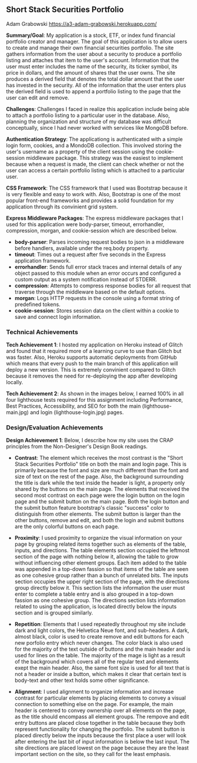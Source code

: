 ## Short Stack Securities Portfolio

Adam Grabowski
https://a3-adam-grabowski.herokuapp.com/

**Summary/Goal**: My application is a stock, ETF, or index fund financial portfolio creator and manager. The goal of this application is to allow users to create and
manage their own financial securities portfolio. The site gathers information from the user about a security to produce a portfolio listing and attaches that item to
the user's account. Information that the user must enter includes the name of the security, its ticker symbol, its price in dollars, and the amount of shares that the
user owns. The site produces a derived field that denotes the total dollar amount that the user has invested in the security. All of the information that the user enters
plus the derived field is used to append a portfolio listing to the page that the user can edit and remove.

**Challenges**: Challenges I faced in realize this application include being able to attach a portfolio listing to a particular user in the database. Also, planning the
organization and structure of my database was difficult conceptually, since I had never worked with services like MongoDB before.

**Authentication Strategy**: The applicationg is authenticated with a simple login form, cookies, and a MondoDB collection. This involved storing the user's username as a
property of the client session using the cookie-session middleware package. This strategy was the easiest to implement because when a request is made, the client can check
whether or not the user can access a certain portfolio listing which is attached to a particular user.

**CSS Framework**: The CSS framework that I used was Bootstrap because it is very flexible and easy to work with. Also, Bootstrap is one of the most popular front-end
frameworks and provides a solid foundation for my application through its convinient grid system.

**Express Middleware Packages**: The express middleware packages that I used for this application were body-parser, timeout, errorhandler, compression, morgan, and
cookie-session which are described below.

- **body-parser**: Parses incoming request bodies to json in a middleware before handlers, available under the req.body property.
- **timeout**: Times out a request after five seconds in the Express application framework.
- **errorhandler**: Sends full error stack traces and internal details of any object passed to this module when an error occurs and configured a custom output as a system
  notification instead of STDERR.
- **compression**: Attempts to compress response bodies for all request that traverse through the middleware based on the default options.
- **morgan**: Logs HTTP requests in the console using a format string of predefined tokens.
- **cookie-session**: Stores session data on the client within a cookie to save and connect login information.

### Technical Achievements

**Tech Achievement 1**: I hosted my application on Heroku instead of Glitch and found that it required more of a learning curve to use than Glitch but was faster. Also,
Heroku supports automatic deployments from GitHub which means that every push to the main branch of this application will deploy a new version. This is extremely convinient
compared to Glitch because it removes the need for re-deploying the app after developing locally.

**Tech Achievement 2**: As shown in the images below, I earned 100% in all four lighthouse tests required for this assignment including Performance, Best Practices, Accessibility,
and SEO for both the main (lighthouse-main.jpg) and login (lighthouse-login.jpg) pages.

### Design/Evaluation Achievements

**Design Achievement 1**: Below, I describe how my site uses the CRAP principles from the Non-Designer's Design Book readings.

- **Contrast**: The element which receives the most contrast is the "Short Stack Securities Portfolio" title on both the main and login page. This is primarily because
  the font and size are much different than the font and size of text on the rest of the page. Also, the background surrounding the title is dark while the text inside
  the header is light, a property only shared by the buttons on the main page. The elements that received the second most contrast on each page were the login button on
  the login page and the submit button on the main page. Both the login button and the submit button feature bootstrap's classic "success" color to distinguish from other
  elements. The submit button is larger than the other buttons, remove and edit, and both the login and submit buttons are the only colorful buttons on each page.

- **Proximity**: I used proximity to organize the visual information on your page by grouping related items together such as elements of the table, inputs, and directions.
  The table elements section occupied the leftmost section of the page with nothing below it, allowing the table to grow without influencing other element groups. Each item
  added to the table was appended in a top-down fassion so that items of the table are seen as one cohesive group rather than a bunch of unrelated bits. The inputs section
  occupies the upper right section of the page, with the directions group directly below it. This section lists the information the user must enter to complete a table entry
  and is also grouped in a top-down fassion as one cohesive group. The directions section lists information related to using the application, is located directly below the
  inputs section and is grouped similarly.

- **Repetition**: Elements that I used repeatedly throughout my site include dark and light colors, the Helvetica Neue font, and sub-headers. A dark, almost black, color is
  used to create remove and edit buttons for each new porfolio entry which never changes. The color black is also used for the majority of the text outside of buttons and the
  main header and is used for lines on the table. The majority of the mage is light as a result of the background which covers all of the regular text and elements exept the
  main header. Also, the same font size is used for all text that is not a header or inside a button, which makes it clear that certain text is body-text and other text holds
  some other significance.

- **Alignment**: I used alignment to organize information and increase contrast for particular elements by placing elements to convey a visual connection to something else on
  the page. For example, the main header is centered to convey ownership over all elements on the page, as the title should encompass all element groups. The rempove and edit
  entry buttons are placed close together in the table because they both represent functionality for changing the portfolio. The submit button is placed directly below the
  inputs because the first place a user will look after entering the last bit of input information is below the last input. The site directions are placed lowest on the page
  because they are the least important section on the site, so they call for the least emphasis.

